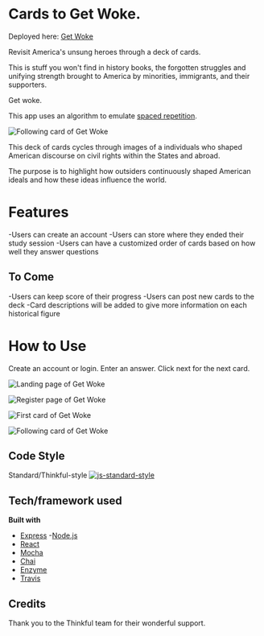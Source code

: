 # Cards to Get Woke.
Deployed here: [Get Woke](https://shielded-inlet-36595.herokuapp.com/)

Revisit America's unsung heroes through a deck of cards.

This is stuff you won't find in history books, the forgotten struggles and unifying strength brought to America by minorities, immigrants, and their supporters.

Get woke.

This app uses an algorithm to emulate [spaced repetition](https://www.theguardian.com/education/2016/jan/23/spaced-repetition-a-hack-to-make-your-brain-store-information). 


![Following card of Get Woke](https://i.imgur.com/exTBnsW.png "Preview of GetWoke")

This deck of cards cycles through images of a individuals who shaped American discourse on civil rights within the States and abroad. 

The purpose is to highlight how outsiders continuously shaped American ideals and how these ideas influence the world. 


# Features
-Users can create an account
-Users can store where they ended their study session
-Users can have a customized order of cards based on how well they answer questions

## To Come
-Users can keep score of their progress
-Users can post new cards to the deck
-Card descriptions will be added to give more information on each historical figure


# How to Use
Create an account or login. Enter an answer. Click next for the next card.

![Landing page of Get Woke](https://i.imgur.com/DzTA16P.png "Users will be greated here")

![Register page of Get Woke](https://i.imgur.com/8sloM0I.png "Users will be able to register a new account here")

![First card of Get Woke](https://i.imgur.com/Rmag0cV.png "Users are presented with this as the first card. They can answer and receive feedback. When they click next, the next card will appear")

![Following card of Get Woke](https://i.imgur.com/exTBnsW.png "The next card in the deck")

## Code Style
Standard/Thinkful-style
[![js-standard-style](https://img.shields.io/badge/code%20style-standard-brightgreen.svg?style=flat)](https://github.com/feross/standard)

## Tech/framework used

<b>Built with</b>
- [Express](https://expressjs.com/)
-[Node.js](https://nodejs.org/en/)
- [React](https://reactjs.org/)
- [Mocha](https://mochajs.org/)
- [Chai](http://www.chaijs.com/)
- [Enzyme](https://airbnb.io/enzyme/docs/api/)
- [Travis](https://travis-ci.org)

## Credits
Thank you to the Thinkful team for their wonderful support. 